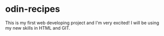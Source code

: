 # odin-recipes
This is my first web developing project and I'm very excited! I will be using my new skills in HTML and GIT. 